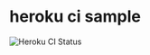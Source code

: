 # heroku ci sample
![Heroku CI Status](https://ci-badges.herokuapp.com/pipelines/b0ce72d2-fd40-4c9a-a4af-f9d8bbf7cf3d/master.svg)
